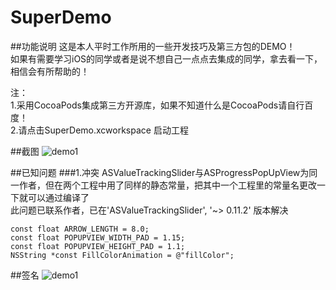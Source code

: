 # SuperDemo
##功能说明
这是本人平时工作所用的一些开发技巧及第三方包的DEMO！    
如果有需要学习iOS的同学或者是说不想自己一点点去集成的同学，拿去看一下，相信会有所帮助的！ 
   
注：    
1.采用CocoaPods集成第三方开源库，如果不知道什么是CocoaPods请自行百度！    
2.请点击SuperDemo.xcworkspace 启动工程

##截图
![demo1](https://github.com/bingxue314159/SuperDemo/raw/master/Screen/SuperDemo.gif "菜单")  

##已知问题
###1.冲突
ASValueTrackingSlider与ASProgressPopUpView为同一作者，但在两个工程中用了同样的静态常量，把其中一个工程里的常量名更改一下就可以通过编译了   
此问题已联系作者，已在'ASValueTrackingSlider', '~> 0.11.2' 版本解决    
```objc
const float ARROW_LENGTH = 8.0;   
const float POPUPVIEW_WIDTH_PAD = 1.15;    
const float POPUPVIEW_HEIGHT_PAD = 1.1;    
NSString *const FillColorAnimation = @"fillColor";    
```

##签名
![demo1](https://github.com/bingxue314159/SuperDemo/raw/master/Screen/程序,你快下来吧.gif "签名")    